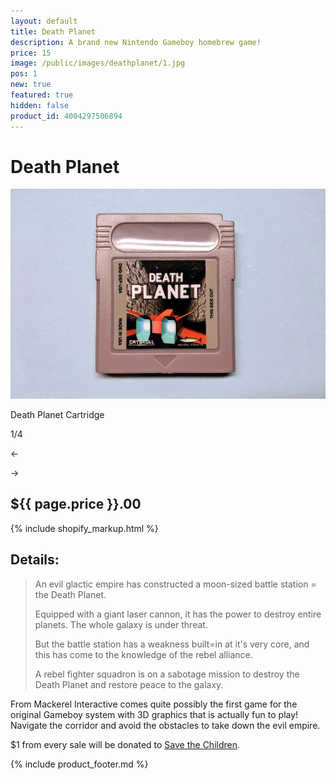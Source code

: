 ```yaml
---
layout: default
title: Death Planet
description: A brand new Nintendo Gameboy homebrew game!
price: 15
image: /public/images/deathplanet/1.jpg
pos: 1
new: true
featured: true
hidden: false
product_id: 4004297506894
---
```

# Death Planet

<div class="gallery">
	<img src="/public/images/deathplanet/1.jpg" alt="Death Planet Cartridge" id="gallery_image" onclick="cycle(1); return false;">
	<p id="gallery_subtitle">Death Planet Cartridge</p>
	<p id="gallery_pos_text">1/4</p>
	<div id="gallery_nav">
		<p id="gallery_nav_left" onclick="cycle(0); return false;">←</p>
		<p id="gallery_nav_right" onclick="cycle(1); return false;">→</p>
	</div>
</div>

## ${{ page.price }}.00

{% include shopify_markup.html %}

## Details:

>An evil glactic empire has constructed a moon-sized battle station = the Death Planet.
>
>Equipped with a giant laser cannon, it has the power to destroy entire planets. The whole galaxy is under threat.
>
>But the battle station has a weakness built=in at it's very core, and this has come to the knowledge of the rebel alliance.
>
>A rebel fighter squadron is on a sabotage mission to destroy the Death Planet and restore peace to the galaxy.

From Mackerel Interactive comes quite possibly the first game for the original Gameboy system with 3D graphics that is actually fun to play! Navigate the corridor and avoid the obstacles to take down the evil empire.

$1 from every sale will be donated to [Save the Children](https://www.savethechildren.org/).

{% include product_footer.md %}

<script src="{{ site.baseurl }}public/js/deathplanetgallery.js"></script>

